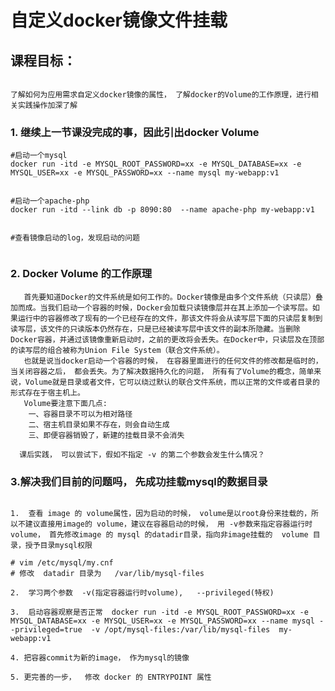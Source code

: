 自定义docker镜像文件挂载
========================


课程目标：
--------------------
```

了解如何为应用需求自定义docker镜像的属性， 了解docker的Volume的工作原理，进行相关实践操作加深了解

```



### 1.  继续上一节课没完成的事，因此引出docker Volume
```
#启动一个mysql
docker run -itd -e MYSQL_ROOT_PASSWORD=xx -e MYSQL_DATABASE=xx -e MYSQL_USER=xx -e MYSQL_PASSWORD=xx --name mysql my-webapp:v1


#启动一个apache-php
docker run -itd --link db -p 8090:80  --name apache-php my-webapp:v1


#查看镜像启动的log，发现启动的问题


```



### 2. Docker Volume 的工作原理
       首先要知道Docker的文件系统是如何工作的。Docker镜像是由多个文件系统（只读层）叠加而成。当我们启动一个容器的时候，Docker会加载只读镜像层并在其上添加一个读写层。如果运行中的容器修改了现有的一个已经存在的文件，那该文件将会从读写层下面的只读层复制到读写层，该文件的只读版本仍然存在，只是已经被读写层中该文件的副本所隐藏。当删除Docker容器，并通过该镜像重新启动时，之前的更改将会丢失。在Docker中，只读层及在顶部的读写层的组合被称为Union File System（联合文件系统）。
       也就是说当docker启动一个容器的时候， 在容器里面进行的任何文件的修改都是临时的，当关闭容器之后， 都会丢失。为了解决数据持久化的问题， 所有有了Volume的概念，简单来说，Volume就是目录或者文件，它可以绕过默认的联合文件系统，而以正常的文件或者目录的形式存在于宿主机上。
       Volume要注意下面几点:
        一、容器目录不可以为相对路径
        二、宿主机目录如果不存在，则会自动生成
        三、即便容器销毁了，新建的挂载目录不会消失

      课后实践， 可以尝试下，假如不指定 -v 的第二个参数会发生什么情况？




### 3.解决我们目前的问题吗， 先成功挂载mysql的数据目录
```

1.  查看 image 的 volume属性，因为启动的时候， volume是以root身份来挂载的，所以不建议直接用image的 volume，建议在容器启动的时候， 用 -v参数来指定容器运行时 volume， 首先修改image 的 mysql 的datadir目录，指向非image挂载的  volume 目录，授予目录mysql权限

# vim /etc/mysql/my.cnf
# 修改  datadir 目录为   /var/lib/mysql-files

2.  学习两个参数  -v(指定容器运行时volume),   --privileged(特权)

3.  启动容器观察是否正常  docker run -itd -e MYSQL_ROOT_PASSWORD=xx -e MYSQL_DATABASE=xx -e MYSQL_USER=xx -e MYSQL_PASSWORD=xx --name mysql --privileged=true  -v /opt/mysql-files:/var/lib/mysql-files  my-webapp:v1

4. 把容器commit为新的image， 作为mysql的镜像

5. 更完善的一步，  修改 docker 的 ENTRYPOINT 属性

```





